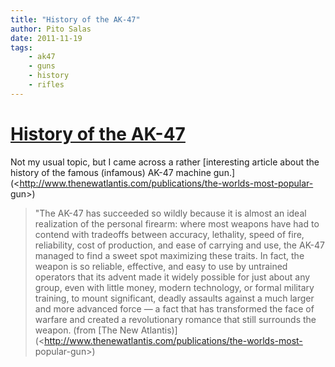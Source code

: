 ```yaml
---
title: "History of the AK-47"
author: Pito Salas
date: 2011-11-19
tags:
    - ak47
    - guns
    - history
    - rifles
---
```

# [History of the AK-47](None)




Not my usual topic, but I came across a rather [interesting article about the
history of the famous (infamous) AK-47 machine
gun.](<http://www.thenewatlantis.com/publications/the-worlds-most-popular-
gun>)

> "The AK-47 has succeeded so wildly because it is almost an ideal realization
> of the personal firearm: where most weapons have had to contend with
> tradeoffs between accuracy, lethality, speed of fire, reliability, cost of
> production, and ease of carrying and use, the AK-47 managed to find a sweet
> spot maximizing these traits. In fact, the weapon is so reliable, effective,
> and easy to use by untrained operators that its advent made it widely
> possible for just about any group, even with little money, modern
> technology, or formal military training, to mount significant, deadly
> assaults against a much larger and more advanced force — a fact that has
> transformed the face of warfare and created a revolutionary romance that
> still surrounds the weapon. (from [The New
> Atlantis)](<http://www.thenewatlantis.com/publications/the-worlds-most-
> popular-gun>)


